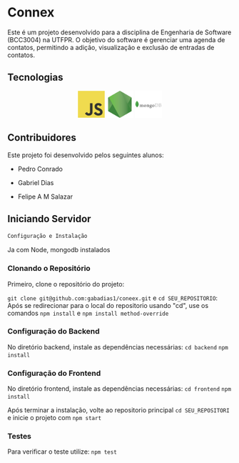 # Connex
Este é um projeto desenvolvido para a disciplina de Engenharia de Software (BCC3004) na UTFPR. O objetivo do software é gerenciar uma agenda de contatos, permitindo a adição, visualização e exclusão de entradas de contatos.
## Tecnologias 

<p align="center">
   <img src="https://raw.githubusercontent.com/github/explore/main/topics/javascript/javascript.png" alt="JavaScript" width="60" height="60"/> 
   <img src="https://raw.githubusercontent.com/github/explore/main/topics/nodejs/nodejs.png" alt="Node.js" width="60" height="60"/>
   <img src="https://raw.githubusercontent.com/github/explore/main/topics/mongodb/mongodb.png" alt="MongoDB" width="60" height="60"/> 
</p>


## Contribuidores
Este projeto foi desenvolvido pelos seguintes alunos:

- Pedro Conrado

- Gabriel Dias

- Felipe A M Salazar

## Iniciando Servidor

```bash
Configuração e Instalação
```
Ja com Node, mongodb instalados

### Clonando o Repositório
Primeiro, clone o repositório do projeto:

`git clone git@github.com:gabadias1/coneex.git` e `cd SEU_REPOSITORIO`:
Após se redirecionar para o local do repositorio usando "cd", use os comandos `npm install` e `npm install method-override`

### Configuração do Backend
No diretório backend, instale as dependências necessárias:
`cd backend`
`npm install`

### Configuração do Frontend
No diretório frontend, instale as dependências necessárias:
`cd frontend`
`npm install`

Após terminar a instalação, volte ao repositorio principal `cd SEU_REPOSITORI` e inicie o projeto com `npm start`

### Testes
Para verificar o teste utilize: `npm test`







